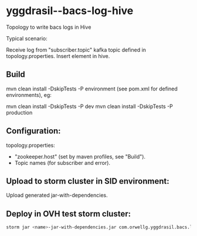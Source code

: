 # yggdrasil--bacs-log-hive
Topology to write bacs logs in Hive

Typical scenario:

Receive log from "subscriber.topic" kafka topic defined in topology.properties.
Insert element in hive.

## Build

mvn clean install -DskipTests -P environment (see pom.xml for defined environments), eg:

mvn clean install -DskipTests -P dev
mvn clean install -DskipTests -P production

## Configuration:
topology.properties:
- "zookeeper.host" (set by maven profiles, see "Build").
- Topic names (for subscriber and error).

## Upload to storm cluster in SID environment:

Upload generated jar-with-dependencies.

## Deploy in OVH test storm cluster:

```sh
storm jar <name>-jar-with-dependencies.jar com.orwellg.yggdrasil.bacs.log.hive.topology.BacsLogHiveTopology
```